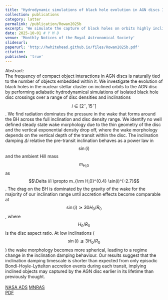 ```yaml
---
title: "Hydrodynamic simulations of black hole evolution in AGN discs I: orbital alignment of highly inclined satellites"
collection: publications
category: latter
permalink: /publication/Rowan2025b
excerpt: 'We simulate the capture of black holes on orbits highly inclined to the gaseous disc of AGN. We find that drag by gas gravity is able to embed black holes into the disc faster than previous expected.'
date: 2025-10-01 # Y M D
venue: 'Monthly Notices of the Royal Astronomical Society'
slidesurl: 
paperurl: 'http://hwhitehead.github.io/files/Rowan2025b.pdf'
citation: 
published: 'true'
---
```


Abstract:\
The frequency of compact object interactions in AGN discs is naturally tied to the number of objects embedded within it. We investigate the evolution of black holes in the nuclear stellar cluster on inclined orbits to the AGN disc by performing adiabatic hydrodynamical simulations of isolated black hole disc crossings over a range of disc densities and inclinations $$i\in[2^\circ,15^\circ]$$. We find radiation dominates the pressure in the wake that forms around the BH across the full inclination and disc density range. We identify no well defined steady state wake morphology due to the thin geometry of the disc and the vertical exponential density drop off, where the wake morphology depends on the vertical depth of the transit within the disc. The inclination damping $\Delta i$ relative the pre-transit inclination behaves as a power law in $$\sin(i)$$ and the ambient Hill mass $$m_\text{H,0}$$ as $$\Delta i/i \propto m_{\rm H,0}^{0.4} \sin(i)^{-2.7}$$. The drag on the BH is dominated by the gravity of the wake for the majority of our inclination range until accretion effects become comparable at $$\sin(i)\gtrsim30H_0/R_0$$, where $$H_0/R_0$$ is the disc aspect ratio. At low inclinations ($$\sin(i)\lesssim3H_0/R_0$$) the wake morphology becomes more spherical, leading to a regime change in the inclination damping behaviour. Our results suggest that the inclination damping timescale is shorter than expected from only episodic Bondi-Hoyle-Lyttelton accretion events during each transit, implying  inclined objects may captured by the AGN disc earlier in its lifetime than previously thought. 
\
\
[NASA ADS](https://ui.adsabs.harvard.edu/abs/2025MNRAS.543..132R/abstract)
[MNRAS](https://academic.oup.com/mnras/article/543/1/132/8245873)\
[PDF](http://hwhitehead.github.io/files/Rowan2025b.pdf)